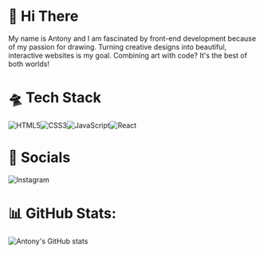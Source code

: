 # 👋  Hi There

My name is Antony and I am fascinated by front-end development because of my passion for drawing. Turning creative designs into beautiful, interactive websites is my goal. Combining art with code? It's the best of both worlds!

# 🛸 Tech Stack

![HTML5](https://img.shields.io/badge/html5-%23E34F26.svg?style=for-the-badge&logo=html5&logoColor=white)![CSS3](https://img.shields.io/badge/css3-%231572B6.svg?style=for-the-badge&logo=css3&logoColor=white)![JavaScript](https://img.shields.io/badge/javascript-%23323330.svg?style=for-the-badge&logo=javascript&logoColor=%23F7DF1E)![React](https://img.shields.io/badge/react-%2320232a.svg?style=for-the-badge&logo=react&logoColor=%2361DAFB)

# 📱 Socials

![Instagram](https://www.google.com)

# 📊 GitHub Stats:
![Antony's GitHub stats](https://github-readme-stats.vercel.app/api?username=anuraghazra&show_icons=true&theme=transparent)


